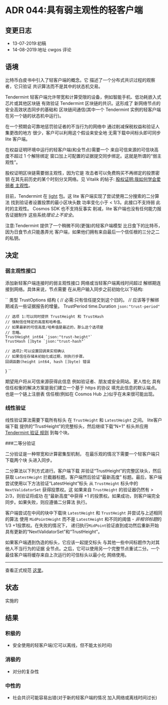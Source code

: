 # ADR 044:具有弱主观性的轻客户端

## 变更日志
* 13-07-2019:初稿
* 14-08-2019:地址 cwgos 评论

## 语境

比特币白皮书中引入了轻客户端的概念。它
描述了一个分布式共识过程的观察者，它只验证
共识算法而不是其中的状态机交易。

Tendermint 轻客户端允许带宽和计算受限的设备，例如智能手机、低功耗嵌入式芯片或其他区块链
有效验证 Tendermint 区块链的共识。这形成了
新网络节点的安全高效状态同步的基础和
区块链间通信(其中一个 Tendermint 实例的轻客户端
在另一个链的状态机中运行)。

在一个预期会可靠地惩罚验证者的不当行为的网络中
通过削减保税权益和验证人集更改的地方
很少，客户可以利用这个假设来安全地
无需下载中间标头即可同步 lite 客户端。

在权益证明环境中运行的轻客户端(和全节点)需要一个
来自可信来源的可信块高度不超过 1 个解除绑定
窗口加上可配置的证据提交同步绑定。这就是所谓的“弱主观性”。

股权证明区块链需要弱主观性，因为它是
攻击者可以免费购买不再绑定的投票密钥
在其先前历史的某个时刻分叉网络。见 Vitalik 的帖子:
[股权证明:我如何学会爱弱者
主观性](https://blog.ethereum.org/2014/11/25/proof-stake-learned-love-weak-subjectivity/)。

目前，Tendermint 在
[light](https://github.com/tendermint/tendermint/tree/master/light) 包。这
lite 客户端实现了尝试使用二分搜索的二分算法
找到验证者设置投票的最小区块头数
功率变化小于 < 1/3。此接口不支持弱
此时的主观性。 Cosmos SDK 也不支持反事实
削减，lite 客户端也没有任何能力报告证据制作
这些系统*理论上不安全*。

注意:Tendermint 提供了一个稍微不同(更强)的轻客户端模型
比日食下的比特币，因为日食节点只能愚弄光
客户端，如果他们拥有来自最后一个信任根的三分之二的私钥。

## 决定

### 弱主观性接口

添加新轻客户端连接时的弱主观性接口
网络或当轻客户端离线时间超过
解绑期连接到网络。具体来说，节点需要
在从用户输入同步之前初始化以下结构:

``
类型 TrustOptions 结构 {
    // 必需:只有信任提交到这个旧的。
    // 应该等于解绑期减去一些证据报告的增量。
    TrustPeriod time.Duration `json:"trust-period"`

    // 选项 1:可以同时提供 TrustHeight 和 TrustHash
    // 强制信任特定的高度和哈希值。
    // 如果最新的可信高度/哈希值是最近的，那么这个选项是
    // 忽略。
    TrustHeight int64 `json:"trust-height"`
    TrustHash []byte `json:"trust-hash"`

    // 选项2:可以设置回调来实现确认
    // 如果信任存储未初始化或过期，则执行步骤。
    回调函数(height int64, hash []byte) 错误
}
``

期望用户将从可信来源获得此信息
例如验证者、朋友或安全网站。更人性化
具有信任权衡的解决方案是我们建立一个基于 https 的协议
填充此信息的默认端点。也是一个链上注册表
信任根(例如在 Cosmos Hub 上)似乎在未来很可能出现。

### 线性验证

线性验证算法需要下载所有标头
在 `TrustHeight` 和 `LatestHeight` 之间。 lite客户端下载
提供的“TrustHeight”的完整标头，然后继续下载“N+1”
标头并应用 [Tendermint 验证
规则](https://docs.tendermint.com/master/spec/blockchain/blockchain.html#validation)
到每个块。

###二等分验证

二分验证是一种带宽和计算密集型机制，
在最乐观的情况下需要一个轻客户端只下载两个块
头进入同步。

二分算法以下列方式进行。客户端下载
并验证“TrustHeight”的完整区块头，然后获取
`LatestHeight` 拦截器标题。客户端然后验证“最新高度”
标题。最后，客户端尝试使用以下方法验证“LatestHeight”标头
从 `TrustHeight` 标头中的 `NextValidatorSet` 获得投票权。这
如果来自 `TrustHeight` 的验证器仍然有 > 2/3，则验证将成功
在“最新高度”中获得 +1 的投票权。如果成功，则客户端完全
同步。如果失败，则应遵循二分算法
执行。

客户端尝试在中间的块中下载块
`LatestHeight` 和 `TrustHeight` 并尝试与上述相同的算法
使用 `MidPointHeight` 而不是 `LatestHeight` 和不同的阈值 -
*非相邻标题*的1/3 +1投票权。在失败的情况下，
递归执行`MidPoint`验证直到成功然后重新开始
具有更新的“NextValidatorSet”和“TrustHeight”。

如果客户端遇到伪造的标头，它应该一起提交标头
与其他一些中间标题作为对其他人不当行为的证据
全节点。之后，它可以使用另一个完整节点重试二分。一个
最佳客户端将缓存来自上次运行的可信标头以最小化
网络使用。

---

查看正式规范
[这里](https://github.com/tendermint/spec/tree/master/spec/light-client)。

## 状态

实施的

## 结果

### 积极的

* 安全使用的轻客户端(它可以离线，但不能太长时间)

### 消极的

* 对分的复杂性

### 中性的

* 社会共识可能容易出错(对于新的轻客户端的情况
  加入网络或离线时间过长)

